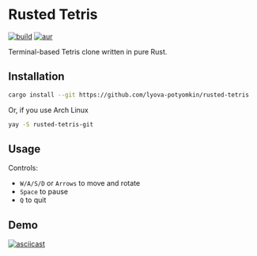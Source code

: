 # Rusted Tetris

[![build](https://github.com/lyova-potyomkin/rusted-tetris/workflows/build/badge.svg)](https://github.com/lyova-potyomkin/rusted-tetris/actions)
[![aur](https://img.shields.io/badge/aur-rusted--tetris--git-blue)](https://aur.archlinux.org/packages/rusted-tetris-git/)

Terminal-based Tetris clone written in pure Rust.

## Installation

```bash
cargo install --git https://github.com/lyova-potyomkin/rusted-tetris
```

Or, if you use Arch Linux

```bash
yay -S rusted-tetris-git
```

## Usage

Controls:

  - `W/A/S/D` or `Arrows` to move and rotate
  - `Space` to pause
  - `Q` to quit

## Demo

[![asciicast](https://asciinema.org/a/325414.svg)](https://asciinema.org/a/325414)
